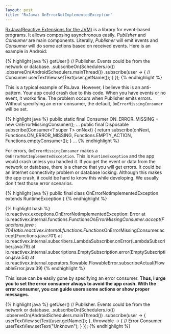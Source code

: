```yaml
---
layout: post
title: "RxJava: OnErrorNotImplementedException"
---
```


[RxJava(Reactive Extensions for the JVM)](https://github.com/ReactiveX/RxJava) is a library for event-based programs. It allows composing asynchronous easily. _Publisher_ and _Consumer_ are main components. Literally, _Publisher_ will emit events and _Consumer_ will do some actions based on received events. Here is an example in Android:

{% highlight java %}
getUser() // Publisher. Events could be from the network or database.
  .subscribeOn(Schedulers.io())
  .observeOn(AndroidSchedulers.mainThread())
  .subscribe(user ->  {
      // Consumer
      userTextView.setText(user.getName());
    }
  });
{% endhighlight %}

This is a typical example of RxJava. However, I believe this is an anti-pattern. Your app could crash due to this code. When you have events or no event, it works fine. The problem occurs when Publisher emits errors. Without specifying an error consumer, the default,  `OnErrorMissingConsumer` will be set.

{% highlight java %}
public static final Consumer<Throwable> ON_ERROR_MISSING = new OnErrorMissingConsumer();
...
public final Disposable subscribe(Consumer<? super T> onNext) {
    return subscribe(onNext, Functions.ON_ERROR_MISSING, Functions.EMPTY_ACTION, Functions.emptyConsumer());
}
...
{% endhighlight %}

For errors, `OnErrorMissingConsumer` makes a `OnErrorNotImplementedException`. This is `RuntimeException` and the app would crash unless you handled it. If you get the event or data from the network or database, there is a chance that you will get errors. It could be an internet connectivity problem or database locking. Although this makes the app crash, it could be hard to know this while developing. We usually don't test those error scenarios.

{% highlight java %}
public final class OnErrorNotImplementedException extends RuntimeException {
{% endhighlight %}

{% highlight bash %}
io.reactivex.exceptions.OnErrorNotImplementedException: Error
	at io.reactivex.internal.functions.Functions$OnErrorMissingConsumer.accept(Functions.java:704)
	at io.reactivex.internal.functions.Functions$OnErrorMissingConsumer.accept(Functions.java:701)
	at io.reactivex.internal.subscribers.LambdaSubscriber.onError(LambdaSubscriber.java:79)
	at io.reactivex.internal.subscriptions.EmptySubscription.error(EmptySubscription.java:54)
	at io.reactivex.internal.operators.flowable.FlowableError.subscribeActual(FlowableError.java:39)
{% endhighlight %}

This issue can be easily gone by specifying an error consumer. **Thus, I urge you to set the error consumer always to avoid the app crash. With the error consumer, you can guide users some actions or show proper messages.**

{% highlight java %}
getUser() // Publisher. Events could be from the network or database.
  .subscribeOn(Schedulers.io())
  .observeOn(AndroidSchedulers.mainThread())
  .subscribe(user ->  {
      userTextView.setText(user.getName());
    }, throwable -> {
      // Error Consumer
      userTextView.setText("Unknown");
    }
  });
{% endhighlight %}
